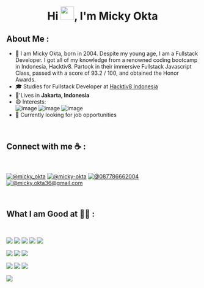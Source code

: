 <h1 align="center">Hi <img src="https://media.giphy.com/media/hvRJCLFzcasrR4ia7z/giphy.gif" width="35">, I'm Micky Okta</h1>

## About Me :

- 🏢 I am Micky Okta, born in 2004. Despite my young age, I am a Fullstack Developer. I got all of my knowledge from a renowned coding bootcamp in Indonesia, Hacktiv8. Partook in their immersive Fullstack Javascript Class, passed with a score of 93.2 / 100, and obtained the Honor Awards.
- 🎓 Studies for Fullstack Developer at [Hacktiv8 Indonesia](https://hacktiv8.com)
- 🏡'Lives in **Jakarta, Indonesia**
- 😄 Interests: <br>
![image](https://user-images.githubusercontent.com/108231025/214236554-37e6cc0c-3998-454e-833a-e208e9b69108.png) ![image](https://user-images.githubusercontent.com/108231025/214236618-744a6d8e-b184-4cab-9485-0d0e207f2a29.png) ![image](https://user-images.githubusercontent.com/108231025/214236726-f67fe165-930c-4f5c-9b2f-91aa46a77cd4.png)
- 🔭 Currently looking for job opportunities
<br>

## Connect with me ☕ :

<br>

[![@micky_okta](https://img.icons8.com/fluency/48/000000/instagram-new.png "@micky_okta")](https://www.instagram.com/micky_okta/) [![@micky-okta](https://img.icons8.com/fluency/48/000000/linkedin.png "@micky-okta")](https://www.linkedin.com/in/micky-okta/) [![@087786662004](https://img.icons8.com/fluency/48/000000/phone-disconnected.png "@087786662004")](tel:087786662004) [![@micky.okta36@gmail.com](https://img.icons8.com/fluency/48/000000/apple-mail.png "@micky.okta36@gmail.com")](micky.okta36@gmail.com)

<br>

## What I am Good at 🧑‍💻 :

<br>

<img src="https://user-images.githubusercontent.com/108231025/214235344-17a24b85-0d58-44fa-b7a6-2b2515689f56.png"/> <img src="https://user-images.githubusercontent.com/108231025/214237192-dad2ccb1-f6b3-4188-968c-6d63e28cc565.png"/> <img src="https://user-images.githubusercontent.com/108231025/214235511-ab06a705-4682-4fc7-be1c-e094444e4ad1.png"/> <img src="https://user-images.githubusercontent.com/108231025/214235684-225deee8-cbdc-454e-8f45-79c2a444519c.png"/> <img src="https://user-images.githubusercontent.com/108231025/214224807-57f8c31e-ba7e-40f3-9a91-80f209dadc43.png"/>

<img src="https://user-images.githubusercontent.com/108231025/214235755-f9365036-7a1e-4eba-9998-5b38e95ac3b9.png"/> <img src="https://user-images.githubusercontent.com/108231025/214237295-a84bb63e-a447-4993-bcc7-6ac8bbab0671.png"/> <img src="https://user-images.githubusercontent.com/108231025/214235919-007e11f7-129b-4391-9eee-105be498c7dd.png"/>

<img src="https://user-images.githubusercontent.com/108231025/214236051-1bcd957d-ed2f-4595-9c65-316e4899b748.png"/> <img src="https://user-images.githubusercontent.com/108231025/214236130-8faa7a4e-50a8-4f04-95a1-6ff531f65536.png"/> <img src="https://user-images.githubusercontent.com/108231025/214236231-717e480b-0497-44b7-8b36-3e2409753aba.png"/>

<img src="https://user-images.githubusercontent.com/108231025/214236302-fd49a124-e576-4e02-9fec-ba984ba59f11.png"/>

<br>
<!--
**Mickyokta/Mickyokta** is a ✨ _special_ ✨ repository because its `README.md` (this file) appears on your GitHub profile.

Here are some ideas to get you started:

- 🔭 I’m currently working on ...
- 🌱 I’m currently learning ...
- 👯 I’m looking to collaborate on ...
- 🤔 I’m looking for help with ...
- 💬 Ask me about ...
- 📫 How to reach me: ...
- 😄 Pronouns: ...
- ⚡ Fun fact: ...
-->

